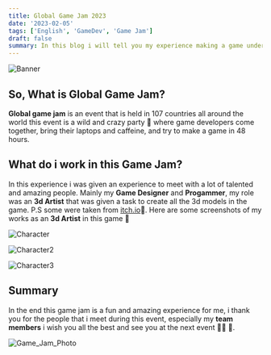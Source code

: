 ```yaml
---
title: Global Game Jam 2023
date: '2023-02-05'
tags: ['English', 'GameDev', 'Game Jam']
draft: false
summary: In this blog i will tell you my experience making a game under 48 hours during global game jam 2023
---
```


![Banner](/static/images/Sponsor-Landscape.png)

## So, What is Global Game Jam?

**Global game jam** is an event that is held in 107 countries all around the world this event is a wild and crazy party 🎉 where game developers come together, bring their laptops and caffeine, and try to make a game in 48 hours.

## What do i work in this Game Jam?

In this experience i was given an experience to meet with a lot of talented and amazing people. Mainly my **Game Designer** and **Progammer**, my role was an **3d Artist** that was given a task to create all the 3d models in the game. P.S some were taken from [itch.io](https://itch.io/)🤣. Here are some screenshots of my works as an **3d Artist** in this game 🙌

![Character](/static/images/Monster_1_Mesh.png 'monster_1')

![Character2](/static/images/Monster_1.png 'monster_1_mesh')

![Character3](/static/images/NPC_1.png 'npc_1')

## Summary

In the end this game jam is a fun and amazing experience for me, i thank you for the people that i meet during this event, especially my **team members** i wish you all the best and see you at the next event 🙋‍♂️ 🎉.

![Game_Jam_Photo](/static/images/Game_Jam_photo.jpg 'Game_Jam')
